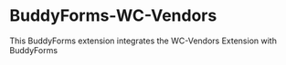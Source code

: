 # BuddyForms-WC-Vendors
This BuddyForms extension integrates the WC-Vendors Extension with BuddyForms
